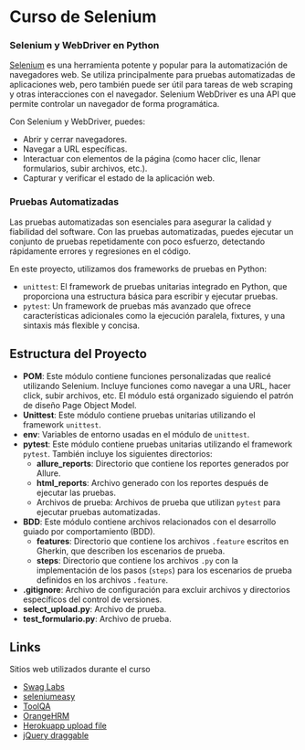 # Curso de Selenium

### Selenium y WebDriver en Python

[Selenium](https://www.selenium.dev/) es una herramienta potente y popular para la automatización de navegadores web. Se utiliza principalmente para pruebas automatizadas de aplicaciones web, pero también puede ser útil para tareas de web scraping y otras interacciones con el navegador. Selenium WebDriver es una API que permite controlar un navegador de forma programática.

Con Selenium y WebDriver, puedes:

- Abrir y cerrar navegadores.
- Navegar a URL específicas.
- Interactuar con elementos de la página (como hacer clic, llenar formularios, subir archivos, etc.).
- Capturar y verificar el estado de la aplicación web.

### Pruebas Automatizadas

Las pruebas automatizadas son esenciales para asegurar la calidad y fiabilidad del software. Con las pruebas automatizadas, puedes ejecutar un conjunto de pruebas repetidamente con poco esfuerzo, detectando rápidamente errores y regresiones en el código.

En este proyecto, utilizamos dos frameworks de pruebas en Python:

- `unittest`: El framework de pruebas unitarias integrado en Python, que proporciona una estructura básica para escribir y ejecutar pruebas.
- `pytest`: Un framework de pruebas más avanzado que ofrece características adicionales como la ejecución paralela, fixtures, y una sintaxis más flexible y concisa.

## Estructura del Proyecto

- **POM**: Este módulo contiene funciones personalizadas que realicé utilizando Selenium. Incluye funciones como navegar a una URL, hacer click, subir archivos, etc. El módulo está organizado siguiendo el patrón de diseño Page Object Model.
- **Unittest**: Este módulo contiene pruebas unitarias utilizando el framework `unittest`.
- **env**: Variables de entorno usadas en el módulo de `unittest`.
- **pytest**: Este módulo contiene pruebas unitarias utilizando el framework `pytest`. También incluye los siguientes directorios:
  - **allure_reports**: Directorio que contiene los reportes generados por Allure.
  - **html_reports**: Archivo generado con los reportes después de ejecutar las pruebas.
  - Archivos de prueba: Archivos de prueba que utilizan `pytest` para ejecutar pruebas automatizadas.
- **BDD**: Este módulo contiene archivos relacionados con el desarrollo guiado por comportamiento (BDD).
  - **features**: Directorio que contiene los archivos `.feature` escritos en Gherkin, que describen los escenarios de prueba.
  - **steps**: Directorio que contiene los archivos `.py` con la implementación de los pasos (`steps`) para los escenarios de prueba definidos en los archivos `.feature`.
- **.gitignore**: Archivo de configuración para excluir archivos y directorios específicos del control de versiones.
- **select_upload.py**: Archivo de prueba.
- **test_formulario.py**: Archivo de prueba.

## Links

Sitios web utilizados durante el curso
- [Swag Labs](https://www.saucedemo.com/)
- [seleniumeasy](https://demo.seleniumeasy.com/)
- [ToolQA](https://demoqa.com/)
- [OrangeHRM](https://opensource-demo.orangehrmlive.com/web/index.php/auth/login)
- [Herokuapp upload file](https://testpages.herokuapp.com/styled/file-upload-test.html)
- [jQuery draggable](https://jqueryui.com/draggable/)
